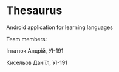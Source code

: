 # Thesaurus
Android application for learning languages

Team members:
<p>Ігнатюк Андрій, УІ-191</p>
<p>Кисельов Даніїл, УІ-191</p>
